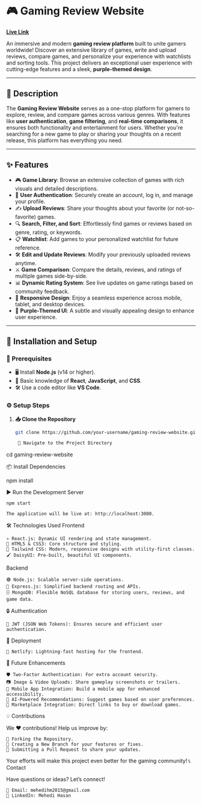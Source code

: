 # 🎮 Gaming Review Website

[**Live Link**](https://chill-gamer-op.netlify.app/)

An immersive and modern **gaming review platform** built to unite gamers worldwide! Discover an extensive library of games, write and upload reviews, compare games, and personalize your experience with watchlists and sorting tools. This project delivers an exceptional user experience with cutting-edge features and a sleek, **purple-themed design**.

---

## 📜 **Description**

The **Gaming Review Website** serves as a one-stop platform for gamers to explore, review, and compare games across various genres. With features like **user authentication**, **game filtering**, and **real-time comparisons**, it ensures both functionality and entertainment for users. Whether you're searching for a new game to play or sharing your thoughts on a recent release, this platform has everything you need.

---

## ✨ **Features**

- 🎮 **Game Library**: Browse an extensive collection of games with rich visuals and detailed descriptions.
- 📝 **User Authentication**: Securely create an account, log in, and manage your profile.
- ✍️ **Upload Reviews**: Share your thoughts about your favorite (or not-so-favorite) games.
- 🔍 **Search, Filter, and Sort**: Effortlessly find games or reviews based on genre, rating, or keywords.
- 📋 **Watchlist**: Add games to your personalized watchlist for future reference.
- 🛠️ **Edit and Update Reviews**: Modify your previously uploaded reviews anytime.
- ⚔️ **Game Comparison**: Compare the details, reviews, and ratings of multiple games side-by-side.
- 📊 **Dynamic Rating System**: See live updates on game ratings based on community feedback.
- 🌟 **Responsive Design**: Enjoy a seamless experience across mobile, tablet, and desktop devices.
- 💜 **Purple-Themed UI**: A subtle and visually appealing design to enhance user experience.

---

## 🚀 **Installation and Setup**

### **🔑 Prerequisites**

- 🖥️ Install **Node.js** (v14 or higher).
- 🧠 Basic knowledge of **React**, **JavaScript**, and **CSS**.
- 🛠️ Use a code editor like **VS Code**.

### **⚙️ Setup Steps**

1. **📥 Clone the Repository**

   ```bash
   git clone https://github.com/your-username/gaming-review-website.git

    📂 Navigate to the Project Directory
   ```

cd gaming-review-website

📦 Install Dependencies

npm install

▶️ Run the Development Server

    npm start

    The application will be live at: http://localhost:3000.

🛠️ Technologies Used
Frontend

    ⚛️ React.js: Dynamic UI rendering and state management.
    🎨 HTML5 & CSS3: Core structure and styling.
    🌈 Tailwind CSS: Modern, responsive designs with utility-first classes.
    🖌️ DaisyUI: Pre-built, beautiful UI components.

Backend

    🟢 Node.js: Scalable server-side operations.
    🚦 Express.js: Simplified backend routing and APIs.
    🗄️ MongoDB: Flexible NoSQL database for storing users, reviews, and game data.

🔒 Authentication

    🔑 JWT (JSON Web Tokens): Ensures secure and efficient user authentication.

🚀 Deployment

    🚀 Netlify: Lightning-fast hosting for the frontend.

🌟 Future Enhancements

    🛡️ Two-Factor Authentication: For extra account security.
    📷 Image & Video Uploads: Share gameplay screenshots or trailers.
    📱 Mobile App Integration: Build a mobile app for enhanced accessibility.
    🤖 AI-Powered Recommendations: Suggest games based on user preferences.
    🛒 Marketplace Integration: Direct links to buy or download games.

💡 Contributions

We ❤️ contributions! Help us improve by:

    🔧 Forking the Repository.
    🌱 Creating a New Branch for your features or fixes.
    🔗 Submitting a Pull Request to share your updates.

Your efforts will make this project even better for the gaming community!
📞 Contact

Have questions or ideas? Let’s connect!

    📧 Email: mehedihm2015@gmail.com
    💼 LinkedIn: Mehedi Hasan
